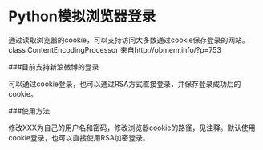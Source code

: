 Python模拟浏览器登录
====================

通过读取浏览器的cookie，可以支持访问大多数通过cookie保存登录的网站。class ContentEncodingProcessor 来自http://obmem.info/?p=753

###目前支持新浪微博的登录

可以通过cookie登录，也可以通过RSA方式直接登录，并保存登录成功后的cookie。

###使用方法

修改XXX为自己的用户名和密码，修改浏览器cookie的路径，见注释。默认使用cookie登录，也可以直接使用RSA加密登录。

